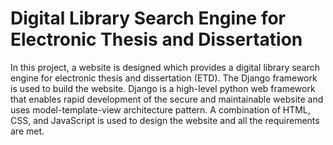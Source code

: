# Digital Library Search Engine for Electronic Thesis and Dissertation

In this project, a website is designed which provides a digital library search engine for electronic thesis and dissertation (ETD). The Django framework is used to build the website. Django is a high-level python web framework that enables rapid development of the secure and maintainable website and uses model-template-view architecture pattern. A combination of HTML, CSS, and JavaScript is used to design the website and all the requirements are met.
